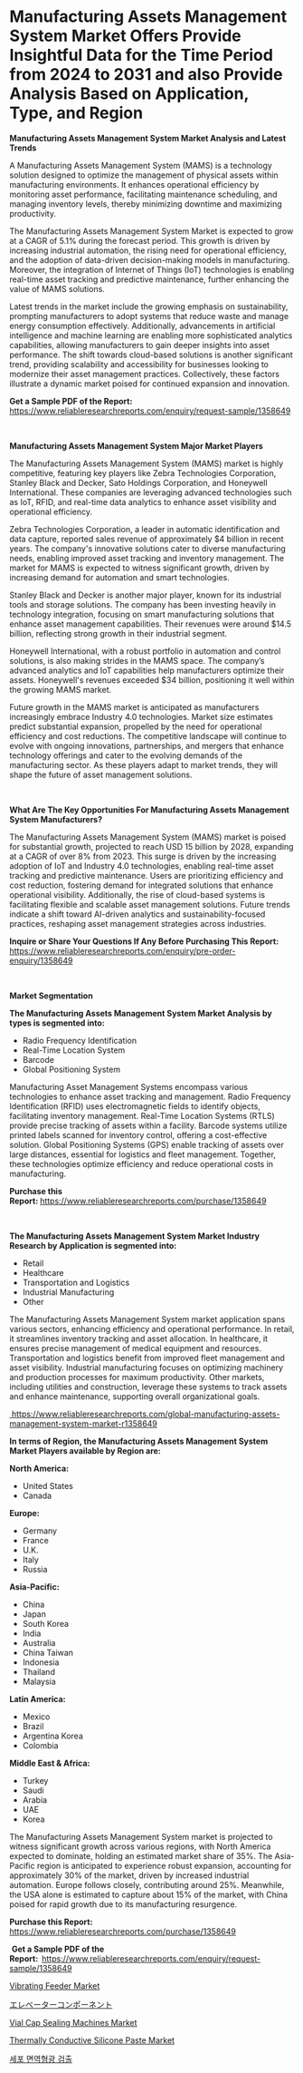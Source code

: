 <p><h1>Manufacturing Assets Management System Market Offers Provide Insightful Data for the Time Period from 2024 to 2031 and also Provide Analysis Based on Application, Type, and Region</h1></p><p><strong>Manufacturing Assets Management System Market Analysis and Latest Trends</strong></p>
<p><p>A Manufacturing Assets Management System (MAMS) is a technology solution designed to optimize the management of physical assets within manufacturing environments. It enhances operational efficiency by monitoring asset performance, facilitating maintenance scheduling, and managing inventory levels, thereby minimizing downtime and maximizing productivity.</p><p>The Manufacturing Assets Management System Market is expected to grow at a CAGR of 5.1% during the forecast period. This growth is driven by increasing industrial automation, the rising need for operational efficiency, and the adoption of data-driven decision-making models in manufacturing. Moreover, the integration of Internet of Things (IoT) technologies is enabling real-time asset tracking and predictive maintenance, further enhancing the value of MAMS solutions.</p><p>Latest trends in the market include the growing emphasis on sustainability, prompting manufacturers to adopt systems that reduce waste and manage energy consumption effectively. Additionally, advancements in artificial intelligence and machine learning are enabling more sophisticated analytics capabilities, allowing manufacturers to gain deeper insights into asset performance. The shift towards cloud-based solutions is another significant trend, providing scalability and accessibility for businesses looking to modernize their asset management practices. Collectively, these factors illustrate a dynamic market poised for continued expansion and innovation.</p></p>
<p><strong>Get a Sample PDF of the Report:&nbsp;</strong> <a href="https://www.reliableresearchreports.com/enquiry/request-sample/1358649">https://www.reliableresearchreports.com/enquiry/request-sample/1358649</a></p>
<p>&nbsp;</p>
<p><strong>Manufacturing Assets Management System Major Market Players</strong></p>
<p><p>The Manufacturing Assets Management System (MAMS) market is highly competitive, featuring key players like Zebra Technologies Corporation, Stanley Black and Decker, Sato Holdings Corporation, and Honeywell International. These companies are leveraging advanced technologies such as IoT, RFID, and real-time data analytics to enhance asset visibility and operational efficiency.</p><p>Zebra Technologies Corporation, a leader in automatic identification and data capture, reported sales revenue of approximately $4 billion in recent years. The company's innovative solutions cater to diverse manufacturing needs, enabling improved asset tracking and inventory management. The market for MAMS is expected to witness significant growth, driven by increasing demand for automation and smart technologies.</p><p>Stanley Black and Decker is another major player, known for its industrial tools and storage solutions. The company has been investing heavily in technology integration, focusing on smart manufacturing solutions that enhance asset management capabilities. Their revenues were around $14.5 billion, reflecting strong growth in their industrial segment.</p><p>Honeywell International, with a robust portfolio in automation and control solutions, is also making strides in the MAMS space. The company’s advanced analytics and IoT capabilities help manufacturers optimize their assets. Honeywell's revenues exceeded $34 billion, positioning it well within the growing MAMS market.</p><p>Future growth in the MAMS market is anticipated as manufacturers increasingly embrace Industry 4.0 technologies. Market size estimates predict substantial expansion, propelled by the need for operational efficiency and cost reductions. The competitive landscape will continue to evolve with ongoing innovations, partnerships, and mergers that enhance technology offerings and cater to the evolving demands of the manufacturing sector. As these players adapt to market trends, they will shape the future of asset management solutions.</p></p>
<p>&nbsp;</p>
<p><strong>What Are The Key Opportunities For Manufacturing Assets Management System Manufacturers?</strong></p>
<p><p>The Manufacturing Assets Management System (MAMS) market is poised for substantial growth, projected to reach USD 15 billion by 2028, expanding at a CAGR of over 8% from 2023. This surge is driven by the increasing adoption of IoT and Industry 4.0 technologies, enabling real-time asset tracking and predictive maintenance. Users are prioritizing efficiency and cost reduction, fostering demand for integrated solutions that enhance operational visibility. Additionally, the rise of cloud-based systems is facilitating flexible and scalable asset management solutions. Future trends indicate a shift toward AI-driven analytics and sustainability-focused practices, reshaping asset management strategies across industries.</p></p>
<p><strong>Inquire or Share Your Questions If Any Before Purchasing This Report:</strong> <a href="https://www.reliableresearchreports.com/enquiry/pre-order-enquiry/1358649">https://www.reliableresearchreports.com/enquiry/pre-order-enquiry/1358649</a></p>
<p>&nbsp;</p>
<p><strong>Market Segmentation</strong></p>
<p><strong>The Manufacturing Assets Management System Market Analysis by types is segmented into:</strong></p>
<p><ul><li>Radio Frequency Identification</li><li>Real-Time Location System</li><li>Barcode</li><li>Global Positioning System</li></ul></p>
<p><p>Manufacturing Asset Management Systems encompass various technologies to enhance asset tracking and management. Radio Frequency Identification (RFID) uses electromagnetic fields to identify objects, facilitating inventory management. Real-Time Location Systems (RTLS) provide precise tracking of assets within a facility. Barcode systems utilize printed labels scanned for inventory control, offering a cost-effective solution. Global Positioning Systems (GPS) enable tracking of assets over large distances, essential for logistics and fleet management. Together, these technologies optimize efficiency and reduce operational costs in manufacturing.</p></p>
<p><strong>Purchase this Report:&nbsp;</strong><a href="https://www.reliableresearchreports.com/purchase/1358649">https://www.reliableresearchreports.com/purchase/1358649</a></p>
<p>&nbsp;</p>
<p><strong>The Manufacturing Assets Management System Market Industry Research by Application is segmented into:</strong></p>
<p><ul><li>Retail</li><li>Healthcare</li><li>Transportation and Logistics</li><li>Industrial Manufacturing</li><li>Other</li></ul></p>
<p><p>The Manufacturing Assets Management System market application spans various sectors, enhancing efficiency and operational performance. In retail, it streamlines inventory tracking and asset allocation. In healthcare, it ensures precise management of medical equipment and resources. Transportation and logistics benefit from improved fleet management and asset visibility. Industrial manufacturing focuses on optimizing machinery and production processes for maximum productivity. Other markets, including utilities and construction, leverage these systems to track assets and enhance maintenance, supporting overall organizational goals.</p></p>
<p><a href="https://www.reliableresearchreports.com/global-manufacturing-assets-management-system-market-r1358649">&nbsp;https://www.reliableresearchreports.com/global-manufacturing-assets-management-system-market-r1358649</a></p>
<p><strong>In terms of Region, the Manufacturing Assets Management System Market Players available by Region are:</strong></p>
<p>
    <p> <strong> North America: </strong>
        <ul>
            <li>United States</li>
            <li>Canada</li>
        </ul>
        </p> 
    <p> <strong> Europe: </strong>
        <ul>
            <li>Germany</li>
            <li>France</li>
            <li>U.K.</li>
            <li>Italy</li>
            <li>Russia</li>
        </ul>
        </p> 
    <p> <strong> Asia-Pacific: </strong>
        <ul>
            <li>China</li>
            <li>Japan</li>
            <li>South Korea</li>
            <li>India</li>
            <li>Australia</li>
            <li>China Taiwan</li>
            <li>Indonesia</li>
            <li>Thailand</li>
            <li>Malaysia</li>
        </ul>
        </p> 
    <p> <strong> Latin America: </strong>
        <ul>
            <li>Mexico</li>
            <li>Brazil</li>
            <li>Argentina Korea</li>
            <li>Colombia</li>
        </ul>
        </p> 
    <p> <strong> Middle East & Africa: </strong>
        <ul>
            <li>Turkey</li>
            <li>Saudi</li>
            <li>Arabia</li>
            <li>UAE</li>
            <li>Korea</li>
        </ul>
    </p>
    </p>
<p><p>The Manufacturing Assets Management System market is projected to witness significant growth across various regions, with North America expected to dominate, holding an estimated market share of 35%. The Asia-Pacific region is anticipated to experience robust expansion, accounting for approximately 30% of the market, driven by increased industrial automation. Europe follows closely, contributing around 25%. Meanwhile, the USA alone is estimated to capture about 15% of the market, with China poised for rapid growth due to its manufacturing resurgence.</p></p>
<p><strong>Purchase this Report: </strong><a href="https://www.reliableresearchreports.com/purchase/1358649">https://www.reliableresearchreports.com/purchase/1358649</a></p>
<p>&nbsp;<strong>Get a Sample PDF of the Report:&nbsp;&nbsp;</strong><a href="https://www.reliableresearchreports.com/enquiry/request-sample/1358649">https://www.reliableresearchreports.com/enquiry/request-sample/1358649</a></p>
<p><strong></strong></p>
<p><p><a href="https://www.linkedin.com/pulse/global-vibrating-feeder-market-sector-types-applications-player-8vppe?trackingId=brGgqYH%2BQKm3RLRuIw1aKQ%3D%3D">Vibrating Feeder Market</a></p><p><a href="https://medium.com/@amera666444/elevator-component-market-%E3%81%AF-%E3%82%B3%E3%82%B9%E3%83%88%E7%AE%A1%E7%90%86%E3%81%A8%E5%8A%B9%E7%8E%87%E5%90%91%E4%B8%8A%E3%82%92%E5%84%AA%E5%85%88%E3%81%97%E3%81%BE%E3%81%99-%E3%81%95%E3%82%89%E3%81%AB-%E5%A0%B1%E5%91%8A%E6%9B%B8%E3%81%AF%E5%B8%82%E5%A0%B4%E3%81%AE%E9%9C%80%E8%A6%81%E9%9D%A2%E3%81%A8%E4%BE%9B%E7%B5%A6%E9%9D%A2%E3%81%AE%E4%B8%A1%E6%96%B9%E3%82%92%E3%82%AB%E3%83%90%E3%83%BC%E3%81%97%E3%81%A6%E3%81%84%E3%81%BE%E3%81%99-elevator-component-dadd7d25d5d2">エレベーターコンポーネント</a></p><p><a href="https://www.linkedin.com/pulse/vial-cap-sealing-machines-market-global-regional-analysis-2024-mopfe?trackingId=pN90myUxQhOkZUQiaj%2B24w%3D%3D">Vial Cap Sealing Machines Market</a></p><p><a href="https://issuu.com/reportprime-2/docs/thermally-conductive-silicone-paste_ea63e305f2a752">Thermally Conductive Silicone Paste Market</a></p><p><a href="https://medium.com/@juliusgy6neace/%EC%84%B8%EA%B3%84-cell-immunofluorescence-detection-market-%EC%9D%80-2024%EC%97%90%EC%84%9C-2031%EB%A1%9C-%EC%97%B0%ED%8F%89%EA%B7%A0-%EC%A6%9D%EA%B0%80%EC%9C%A8%EC%9D%84-%EB%B3%B4%EC%9D%BC-%EA%B2%83%EC%9C%BC%EB%A1%9C-%EC%98%88%EC%83%81%EB%90%A9%EB%8B%88%EB%8B%A4-51df9256653b">세포 면역형광 검출</a></p></p>